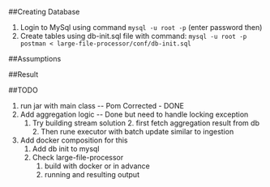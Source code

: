 ##Creating Database
1. Login to MySql using command `mysql -u root -p` (enter password then)
2. Create tables using db-init.sql file with command: `mysql -u root -p postman < large-file-processor/conf/db-init.sql`



##Assumptions


##Result


##TODO
1. run jar with main class -- Pom Corrected - DONE
2. Add aggregation logic -- Done but need to handle locking exception  
    1. Try building stream solution
        2. first fetch aggregation result from db
        2. Then rune executor with batch update similar to ingestion
3. Add docker composition for this
    1. Add db init to mysql
    2. Check large-file-processor
        1. build with docker or in advance
        2. running and resulting output